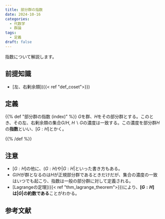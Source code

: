 ```yaml
---
title: 部分群の指数
date: 2024-10-16
categories:
  - 代数学
  - 群論
tags:
  - 定義
draft: false
---
```


指数について解説します。

<!--more-->

## 前提知識

- [左、右剰余類]({{< ref "def_coset">}})

## 定義

{{% def "部分群の指数 (index)" %}}
$G$を群、$H$をその部分群とする。このとき、その左、右剰余類の集合$G/H$, $H \backslash G$の濃度は一致する。この濃度を部分群$H$の**指数**といい、$[G:H]$とかく。

{{% /def %}}

## 注意

- $[G:H]$の他に、$(G:H)$や$|G:H|$といった書き方もある。
- $G/H$が群となるのは$H$が正規部分群であるときだけだが、集合の濃度の一致はいつでも起こり、指数は一般の部分群に対して定義される。
- [Lagrangeの定理]({{< ref "thm_lagrange_theorem">}})により、**$[G:H]$は$|G|$の約数である**ことがわかる。

## 参考文献
